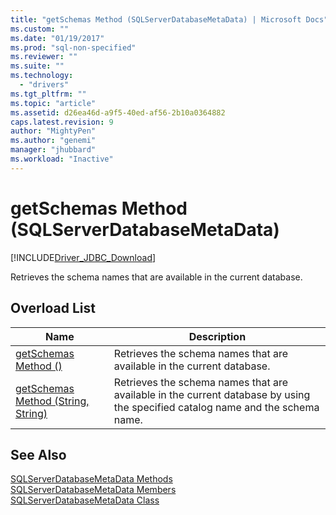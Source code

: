 ```yaml
---
title: "getSchemas Method (SQLServerDatabaseMetaData) | Microsoft Docs"
ms.custom: ""
ms.date: "01/19/2017"
ms.prod: "sql-non-specified"
ms.reviewer: ""
ms.suite: ""
ms.technology: 
  - "drivers"
ms.tgt_pltfrm: ""
ms.topic: "article"
ms.assetid: d26ea46d-a9f5-40ed-af56-2b10a0364882
caps.latest.revision: 9
author: "MightyPen"
ms.author: "genemi"
manager: "jhubbard"
ms.workload: "Inactive"
---
```

# getSchemas Method (SQLServerDatabaseMetaData)
[!INCLUDE[Driver_JDBC_Download](../../../includes/driver_jdbc_download.md)]

  Retrieves the schema names that are available in the current database.  
  
## Overload List  
  
|Name|Description|  
|----------|-----------------|  
|[getSchemas Method &#40;&#41;](../../../connect/jdbc/reference/getschemas-method.md)|Retrieves the schema names that are available in the current database.|  
|[getSchemas Method &#40;String, String&#41;](../../../connect/jdbc/reference/getschemas-method-string-string.md)|Retrieves the schema names that are available in the current database by using the specified catalog name and the schema name.|  
  
## See Also  
 [SQLServerDatabaseMetaData Methods](../../../connect/jdbc/reference/sqlserverdatabasemetadata-methods.md)   
 [SQLServerDatabaseMetaData Members](../../../connect/jdbc/reference/sqlserverdatabasemetadata-members.md)   
 [SQLServerDatabaseMetaData Class](../../../connect/jdbc/reference/sqlserverdatabasemetadata-class.md)  
  
  
